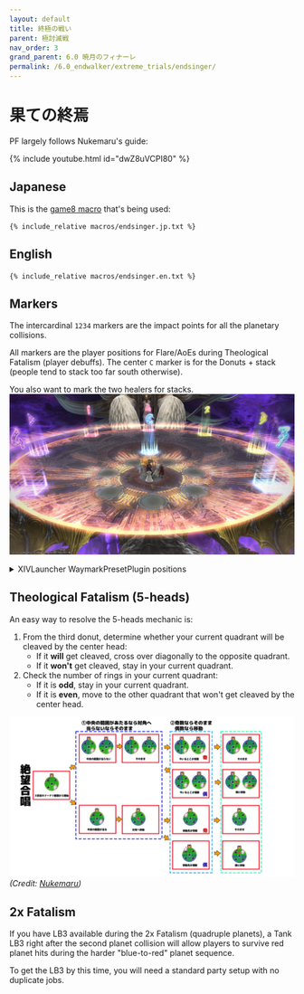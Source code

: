 ```yaml
---
layout: default
title: 終極の戦い
parent: 極討滅戦
nav_order: 3
grand_parent: 6.0 暁月のフィナーレ
permalink: /6.0_endwalker/extreme_trials/endsinger/
---
```


# 果ての終焉

PF largely follows Nukemaru's guide:

{% include youtube.html id="dwZ8uVCPI80" %}

## Japanese

This is the [game8 macro](https://game8.jp/ff14/446913) that's being used:
```
{% include_relative macros/endsinger.jp.txt %}
```

## English
```
{% include_relative macros/endsinger.en.txt %}
```

## Markers

The intercardinal `1234` markers are the impact points for all the planetary collisions.

All markers are the player positions for Flare/AoEs during Theological Fatalism (player debuffs). The center `C` marker is for the Donuts + stack (people tend to stack too far south otherwise).

You also want to mark the two healers for stacks.
![](images/markers.jpg)
<details markdown=block>
<summary>XIVLauncher WaymarkPresetPlugin positions</summary>

```json
{
  "Name":"Endsinger EX",
  "MapID":846,
  "A":{"X":100.0,"Y":0.0,"Z":82.0,"ID":0,"Active":true},
  "B":{"X":118.0,"Y":0.0,"Z":100.0,"ID":1,"Active":true},
  "C":{"X":100.0,"Y":0.0,"Z":100.0,"ID":2,"Active":true},
  "D":{"X":82.0,"Y":0.0,"Z":100.0,"ID":3,"Active":true},
  "One":{"X":87.272,"Y":0.0,"Z":87.272,"ID":4,"Active":true},
  "Two":{"X":112.728,"Y":0.0,"Z":87.272,"ID":5,"Active":true},
  "Three":{"X":112.728,"Y":0.0,"Z":112.728,"ID":6,"Active":true},
  "Four":{"X":87.272,"Y":0.0,"Z":112.728,"ID":7,"Active":true}
}
```

</details>

## Theological Fatalism (5-heads)

An easy way to resolve the 5-heads mechanic is:

1. From the third donut, determine whether your current quadrant will be cleaved by the center head:
	- If it **will** get cleaved, cross over diagonally to the opposite quadrant.
	- If it **won't** get cleaved, stay in your current quadrant.
2. Check the number of rings in your current quadrant:
	- If it is **odd**, stay in your current quadrant.
	- If it is **even**, move to the other quadrant that won't get cleaved by the center head.
	
![](images/five_head.jpg)
*(Credit: [Nukemaru](https://twitter.com/nukemarugames/status/1514278676359446528?s=20&t=olONmsjUl90VIwjrZNqbtQ))*

## 2x Fatalism

If you have LB3 available during the 2x Fatalism (quadruple planets), a Tank LB3 right after the second planet collision will allow players to survive red planet hits during the harder "blue-to-red" planet sequence.

To get the LB3 by this time, you will need a standard party setup with no duplicate jobs.
